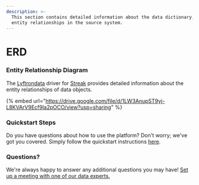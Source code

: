 ```yaml
---
description: >-
  This section contains detailed information about the data dictionary, and
  entity relationships in the source system.
---
```


# ERD

### Entity Relationship Diagram

The [Lyftrondata](https://www.lyftrondata.com/) driver for [Streak](https://www.lyftrondata.com/integration/sales-analytics/streak//) provides detailed information about the entity relationships of data objects.

{% embed url="https://drive.google.com/file/d/1LW3AnupST9yj-L8KVArV9Ecf9la2pOCO/view?usp=sharing" %}
### Quickstart Steps

Do you have questions about how to use the platform? Don't worry; we've got you covered. Simply follow the quickstart instructions [here](../../../../quickstart-steps.md).

### Questions? <a href="#questions" id="questions"></a>

We're always happy to answer any additional questions you may have! [Set up a meeting with one of our data experts.](https://www.lyftrondata.com/book-a-meeting/)

